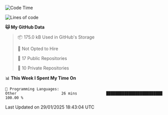 <!--START_SECTION:waka-->
![Code Time](http://img.shields.io/badge/Code%20Time-1%2C046%20hrs%2035%20mins-blue)

![Lines of code](https://img.shields.io/badge/From%20Hello%20World%20I%27ve%20Written-219.7%20thousand%20lines%20of%20code-blue)

**🐱 My GitHub Data** 

> 📦 175.0 kB Used in GitHub's Storage 
 > 
> 🚫 Not Opted to Hire
 > 
> 📜 17 Public Repositories 
 > 
> 🔑 10 Private Repositories 
 > 
📊 **This Week I Spent My Time On** 

```text
💬 Programming Languages: 
Other                    26 mins             █████████████████████████   100.00 % 
```


 Last Updated on 29/01/2025 18:43:04 UTC
<!--END_SECTION:waka-->
